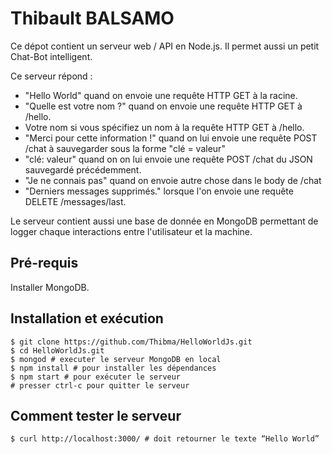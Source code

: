 # Thibault BALSAMO

Ce dépot contient un serveur web / API en Node.js.
Il permet aussi un petit Chat-Bot intelligent.

Ce serveur répond :
- "Hello World" quand on envoie une requête HTTP GET à la racine.
- "Quelle est votre nom ?" quand on envoie une requête HTTP GET à /hello.
- Votre nom si vous spécifiez un nom à la requête HTTP GET à /hello.
- "Merci pour cette information !" quand on lui envoie une requête POST /chat à sauvegarder sous la forme "clé = valeur"
- "clé: valeur" quand on on lui envoie une requête POST /chat du JSON sauvegardé précédemment.
- "Je ne connais pas" quand on envoie autre chose dans le body de /chat
- "Derniers messages supprimés." lorsque l'on envoie une requête DELETE /messages/last.

Le serveur contient aussi une base de donnée en MongoDB permettant de logger chaque interactions entre l'utilisateur et la machine.

## Pré-requis
Installer MongoDB.

## Installation et exécution

```
$ git clone https://github.com/Thibma/HelloWorldJs.git
$ cd HelloWorldJs.git
$ mongod # executer le serveur MongoDB en local
$ npm install # pour installer les dépendances
$ npm start # pour exécuter le serveur
# presser ctrl-c pour quitter le serveur
```

## Comment tester le serveur

```
$ curl http://localhost:3000/ # doit retourner le texte “Hello World”
```
